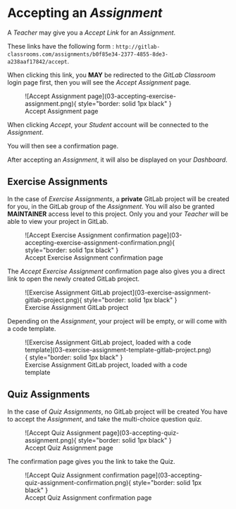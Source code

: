 # Accepting an _Assignment_

A _Teacher_ may give you a _Accept Link_ for an _Assignment_.

These links have the following form : `http://gitlab-classrooms.com/assignments/b0f85e34-2377-4855-8de3-a238aaf17842/accept`.

When clicking this link, you **MAY** be redirected to the _GitLab Classroom_ login page first, then you will see the _Accept Assignment_ page.

<figure markdown>
  ![Accept Assignment page](03-accepting-exercise-assignment.png){ style="border: solid 1px black" }
  <figcaption>Accept Assignment page</figcaption>
</figure>

When clicking _Accept_, your _Student_ account will be connected to the _Assignment_.

You will then see a confirmation page.

After accepting an _Assignment_, it will also be displayed on your _Dashboard_.

## Exercise Assignments

In the case of _Exercise Assignments_, a **private** GitLab project will be created for you, in the GitLab group of the _Assignment_.
You will also be granted **MAINTAINER** access level to this project.
Only you and your _Teacher_ will be able to view your project in GitLab.

<figure markdown>
  ![Accept Exercise Assignment confirmation page](03-accepting-exercise-assignment-confirmation.png){ style="border: solid 1px black" }
  <figcaption>Accept Exercise Assignment confirmation page</figcaption>
</figure>

The _Accept Exercise Assignment_ confirmation page also gives you a direct link to open the newly created GitLab project.

<figure markdown>
  ![Exercise Assignment GitLab project](03-exercise-assignment-gitlab-project.png){ style="border: solid 1px black" }
  <figcaption>Exercise Assignment GitLab project</figcaption>
</figure>

Depending on the _Assignment_, your project will be empty, or will come with a code template.

<figure markdown>
  ![Exercise Assignment GitLab project, loaded with a code template](03-exercise-assignment-template-gitlab-project.png){ style="border: solid 1px black" }
  <figcaption>Exercise Assignment GitLab project, loaded with a code template</figcaption>
</figure>

## Quiz Assignments

In the case of _Quiz Assignments_, no GitLab project will be created
You have to accept the _Assignment_, and take the multi-choice question quiz.

<figure markdown>
  ![Accept Quiz Assignment page](03-accepting-quiz-assignment.png){ style="border: solid 1px black" }
  <figcaption>Accept Quiz Assignment page</figcaption>
</figure>

The confirmation page gives you the link to take the Quiz.

<figure markdown>
  ![Accept Quiz Assignment confirmation page](03-accepting-quiz-assignment-confirmation.png){ style="border: solid 1px black" }
  <figcaption>Accept Quiz Assignment confirmation page</figcaption>
</figure>
